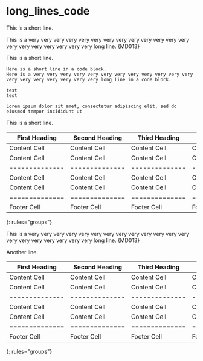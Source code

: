 # long_lines_code

This is a short line.

This is a very very very very very very very very very very very very very very very very very very very very long line. {MD013}

This is a short line.

```text
Here is a short line in a code block.
Here is a very very very very very very very very very very very very very very very very very very very long line in a code block.
```

```text
test
test

Lorem ipsum dolor sit amet, consectetur adipiscing elit, sed do eiusmod tempor incididunt ut
```

This is a short line.

| First Heading  | Second Heading | Third Heading  | Fourth Heading | Fifth Heading  | Sixth  Heading |
| -------------- | -------------- | -------------- | -------------- | -------------- | -------------- |
| Content Cell   | Content Cell   | Content Cell   | Content Cell   | Content Cell   | Content Cell   |
| Content Cell   | Content Cell   | Content Cell   | Content Cell   | Content Cell   | Content Cell   |
| -------------- | -------------- | -------------- | -------------- | -------------- | -------------- |
| Content Cell   | Content Cell   | Content Cell   | Content Cell   | Content Cell   | Content Cell   |
| Content Cell   | Content Cell   | Content Cell   | Content Cell   | Content Cell   | Content Cell   |
| ============== | ============== | ============== | ============== | ============== | ============== |
| Footer Cell    | Footer Cell    | Footer Cell    | Footer Cell    | Footer Cell    | Footer Cell    |
{: rules="groups"}

This is a very very very very very very very very very very very very very very very very very very very very long line. {MD013}

Another line.

| First Heading  | Second Heading | Third Heading  | Fourth Heading | Fifth Heading  | Sixth  Heading |
| -------------- | -------------- | -------------- | -------------- | -------------- | -------------- |
| Content Cell   | Content Cell   | Content Cell   | Content Cell   | Content Cell   | Content Cell   |
| Content Cell   | Content Cell   | Content Cell   | Content Cell   | Content Cell   | Content Cell   |
| -------------- | -------------- | -------------- | -------------- | -------------- | -------------- |
| Content Cell   | Content Cell   | Content Cell   | Content Cell   | Content Cell   | Content Cell   |
| Content Cell   | Content Cell   | Content Cell   | Content Cell   | Content Cell   | Content Cell   |
| ============== | ============== | ============== | ============== | ============== | ============== |
| Footer Cell    | Footer Cell    | Footer Cell    | Footer Cell    | Footer Cell    | Footer Cell    |
{: rules="groups"}

